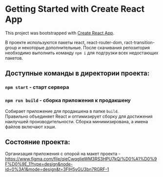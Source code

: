 # Getting Started with Create React App

This project was bootstrapped with [Create React App](https://github.com/facebook/create-react-app).

В проекте используются пакеты react, react-router-dom, ract-transition-group и некоторые дополнительные.
После скачивания репозитория необходимо выполнить команду `npm i` для подгрузки всех недостающих пакетов.

## Доступные команды в директории проекта:

### `npm start` - старт сервера

### `npm run build` - сборка приложения к продакшену
Собирает приложение для продакшена в папке `build`.\
Правильно объединяет React и оптимизирует сборку для достижения наилучшей производительности.
Сборка минимизирована, а имена файлов включают хэши.

## Состояние проекта:

Организация приложения с опорой на макет проекта - https://www.figma.com/file/qieCwqgIieWM3RS3HPU7kQ/%D0%A1%D0%9F%D0%9E_1?type=design&node-id=0%3A1&mode=design&t=3FlH5yGU3bn7RGRF-1
